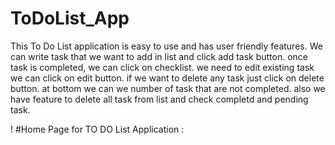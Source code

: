 # ToDoList_App

This To Do List application is easy to use and has user friendly features.
We can write task that we want to add in list and click add task button.
once task is completed, we can click on checklist.
we need to edit existing task we can click on edit button.
if we want to delete any task just click on delete button.
at bottom we can we number of task that are not completed.
also we have feature to delete all task from list and check completd and pending task.

! #Home Page for TO DO List Application : 